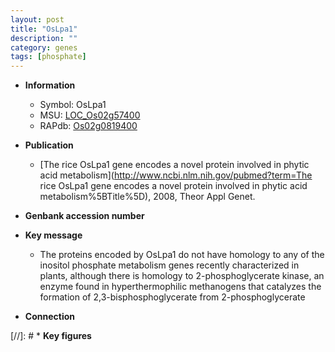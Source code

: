 ```yaml
---
layout: post
title: "OsLpa1"
description: ""
category: genes
tags: [phosphate]
---
```


* **Information**  
    + Symbol: OsLpa1  
    + MSU: [LOC_Os02g57400](http://rice.plantbiology.msu.edu/cgi-bin/ORF_infopage.cgi?orf=LOC_Os02g57400)  
    + RAPdb: [Os02g0819400](http://rapdb.dna.affrc.go.jp/viewer/gbrowse_details/irgsp1?name=Os02g0819400)  

* **Publication**  
    + [The rice OsLpa1 gene encodes a novel protein involved in phytic acid metabolism](http://www.ncbi.nlm.nih.gov/pubmed?term=The rice OsLpa1 gene encodes a novel protein involved in phytic acid metabolism%5BTitle%5D), 2008, Theor Appl Genet.

* **Genbank accession number**  

* **Key message**  
    + The proteins encoded by OsLpa1 do not have homology to any of the inositol phosphate metabolism genes recently characterized in plants, although there is homology to 2-phosphoglycerate kinase, an enzyme found in hyperthermophilic methanogens that catalyzes the formation of 2,3-bisphosphoglycerate from 2-phosphoglycerate

* **Connection**  

[//]: # * **Key figures**  


